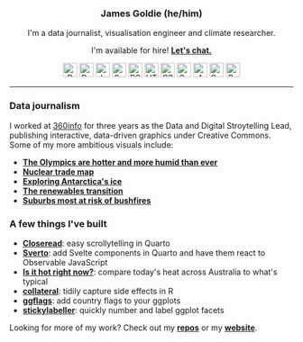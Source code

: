 <div align="center">
  <h3>James Goldie (he/him)</h3>
  <p>I'm a data journalist, visualisation engineer and climate researcher.</p>
  <p>I'm available for hire! <strong><a href="https://jamesgoldie.dev/services">Let's chat.</a></strong></p>
  <div>
    <img src="https://cdn.jsdelivr.net/gh/devicons/devicon@latest/icons/r/r-original.svg" alt="R" width="25" height="25" />
    <img src="https://cdn.jsdelivr.net/gh/devicons/devicon@latest/icons/python/python-original.svg" alt="Python" width="25" height="25" />
    <img src="https://cdn.jsdelivr.net/gh/devicons/devicon@latest/icons/javascript/javascript-original.svg" alt="JavaScript" width="25" height="25" />
    <img src="https://cdn.jsdelivr.net/gh/devicons/devicon@latest/icons/svelte/svelte-original.svg" alt="Svelte" width="25" height="25" />
    <img src="https://cdn.jsdelivr.net/gh/devicons/devicon@latest/icons/d3js/d3js-original.svg" alt="D3.js" width="25" height="25" />
    <img src="https://cdn.jsdelivr.net/gh/devicons/devicon@latest/icons/html5/html5-original.svg" alt="HTML5" width="25" height="25" />
    <img src="https://cdn.jsdelivr.net/gh/devicons/devicon@latest/icons/css3/css3-original.svg" alt="CSS3" width="25" height="25" />
    <img src="https://cdn.jsdelivr.net/gh/devicons/devicon@latest/icons/sass/sass-original.svg" alt="Sass" width="25" height="25" />
    <img src="https://cdn.jsdelivr.net/gh/devicons/devicon@latest/icons/amazonwebservices/amazonwebservices-original-wordmark.svg" alt="Amazon Web Services" width="25" height="25" />
    <img src="https://cdn.jsdelivr.net/gh/devicons/devicon@latest/icons/swift/swift-original.svg" alt="Swift" width="25" height="25" />
    <img src="https://cdn.jsdelivr.net/gh/devicons/devicon@latest/icons/bash/bash-original.svg" alt="Bash" width="25" height="25" />
  </div>
</div>

---

### Data journalism

I worked at [360info](https://github.com/360-info) for three years as the Data and Digital Stroytelling Lead, publishing interactive, data-driven graphics under Creative Commons. Some of my more ambitious visuals include:

- **[The Olympics are hotter and more humid than ever](https://360info.org/the-olympics-are-hotter-and-more-humid-than-ever/)**
- **[Nuclear trade map](https://jamesgoldie.dev/career/portfolio/2024-nucleartrade/)**
- **[Exploring Antarctica's ice](https://jamesgoldie.dev/career/portfolio/2024-antarctica/)**
- **[The renewables transition](https://jamesgoldie.dev/career/portfolio/2023-energy-transition/)**
- **[Suburbs most at risk of bushfires](https://360info.org/maps-suburbs-most-at-risk-of-bushfires/)**

### A few things I've built

- **[Closeread](https://github.com/qmd-lab/closeread)**: easy scrollytelling in Quarto
- **[Sverto](https://github.com/jimjam-slam/sverto)**: add Svelte components in Quarto and have them react to Observable JavaScript
- **[Is it hot right now?](https://isithotrightnow.com)**: compare today's heat across Australia to what's typical
- **[collateral](https://collateral.jamesgoldie.dev)**: tidily capture side effects in R
- **[ggflags](https://github.com/jimjam-slam/ggflags)**: add country flags to your ggplots
- **[stickylabeller](https://github.com/jimjam-slam/stickylabeller)**: quickly number and label ggplot facets

Looking for more of my work? Check out my **[repos](https://github.com/jimjam-slam?tab=repositories)** or my **[website](https://jamesgoldie.dev)**.
